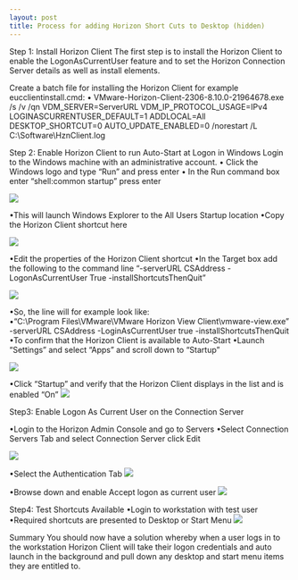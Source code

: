 ```yaml
---
layout: post
title: Process for adding Horizon Short Cuts to Desktop (hidden)
---
```

Step 1: Install Horizon Client
The first step is to install the Horizon Client to enable the LogonAsCurrentUser feature and to set the Horizon Connection Server details as well as install elements.

Create a batch file for installing the Horizon Client for example eucclientinstall.cmd:
•	VMware-Horizon-Client-2306-8.10.0-21964678.exe /s /v /qn VDM_SERVER=ServerURL VDM_IP_PROTOCOL_USAGE=IPv4 LOGINASCURRENTUSER_DEFAULT=1 ADDLOCAL=All DESKTOP_SHORTCUT=0 AUTO_UPDATE_ENABLED=0 /norestart /L C:\Software\HznClient.log

Step 2: Enable Horizon Client to run Auto-Start at Logon in Windows
Login to the Windows machine with an administrative account.
•	Click the Windows logo and type “Run” and press enter
•	In the Run command box enter “shell:common startup” press enter


<img src="{{ site.baseurl }}/images/horizon-client/run.png">

•This will launch Windows Explorer to the All Users Startup location 
•Copy the Horizon Client shortcut here 


<img src="{{ site.baseurl }}/images/horizon-client/startup.png">


•Edit the properties of the Horizon Client shortcut 
•In the Target box add the following to the command line “-serverURL CSAddress -LogonAsCurrentUser True -installShortcutsThenQuit” 

<img src="{{ site.baseurl }}/images/horizon-client/client-properties.png">

•So, the line will for example look like:  
•“C:\Program Files\VMware\VMware Horizon View Client\vmware-view.exe” -serverURL CSAddress -LoginAsCurrentUser true -installShortcutsThenQuit 
•To confirm that the Horizon Client is available to Auto-Start 
•Launch “Settings” and select “Apps” and scroll down to “Startup” 

<img src="{{ site.baseurl }}/images/horizon-client/apps-startup.png">

•Click “Startup” and verify that the Horizon Client displays in the list and is enabled “On” 
<img src="{{ site.baseurl }}/images/horizon-client/apps-startup2.png">

Step3: Enable Logon As Current User on the Connection Server

•Login to the Horizon Admin Console and go to Servers 
•Select Connection Servers Tab and select Connection Server click Edit 

<img src="{{ site.baseurl }}/images/horizon-client/server-properties.png">

•Select the Authentication Tab 
<img src="{{ site.baseurl }}/images/horizon-client/server-auth.png">

•Browse down and enable Accept logon as current user 
<img src="{{ site.baseurl }}/images/horizon-client/server-currentuser.png">

Step4: Test Shortcuts Available 
•Login to workstation with test user 
•Required shortcuts are presented to Desktop or Start Menu 
<img src="{{ site.baseurl }}/images/horizon-client/desktop.png">

Summary 
You should now have a solution whereby when a user logs in to the workstation Horizon Client will take their logon credentials and auto launch in the background and pull down any desktop and start menu items they are entitled to.
